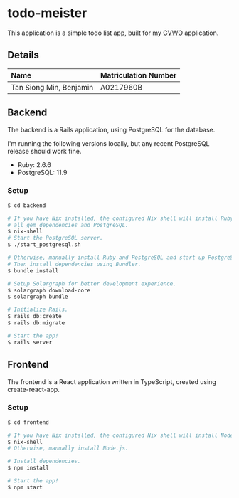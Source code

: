 # todo-meister

This application is a simple todo list app, built for my [CVWO](https://github.com/CVWO) application.

## Details

| Name | Matriculation Number |
|:---|:---|
| Tan Siong Min, Benjamin | A0217960B |

## Backend

The backend is a Rails application, using PostgreSQL for the database.

I'm running the following versions locally, but any recent PostgreSQL release should work fine.

- Ruby: 2.6.6
- PostgreSQL: 11.9

### Setup

```sh
$ cd backend

# If you have Nix installed, the configured Nix shell will install Ruby,
# all gem dependencies and PostgreSQL.
$ nix-shell
# Start the PostgreSQL server.
$ ./start_postgresql.sh

# Otherwise, manually install Ruby and PostgreSQL and start up PostgreSQL.
# Then install dependencies using Bundler.
$ bundle install

# Setup Solargraph for better development experience.
$ solargraph download-core
$ solargraph bundle

# Initialize Rails.
$ rails db:create
$ rails db:migrate

# Start the app!
$ rails server
```

## Frontend

The frontend is a React application written in TypeScript, created using create-react-app.

### Setup

```sh
$ cd frontend

# If you have Nix installed, the configured Nix shell will install Node.js.
$ nix-shell
# Otherwise, manually install Node.js.

# Install dependencies.
$ npm install

# Start the app!
$ npm start
```
